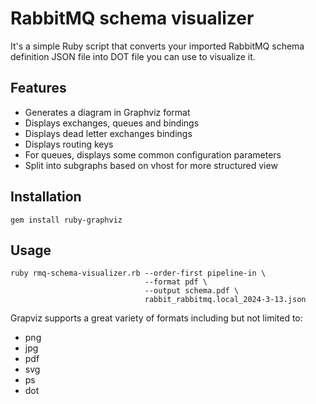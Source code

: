 # RabbitMQ schema visualizer

It's a simple Ruby script that converts your imported RabbitMQ schema definition JSON
file into DOT file you can use to visualize it.

## Features
* Generates a diagram in Graphviz format
* Displays exchanges, queues and bindings
* Displays dead letter exchanges bindings
* Displays routing keys
* For queues, displays some common configuration parameters
* Split into subgraphs based on vhost for more structured view

## Installation

```
gem install ruby-graphviz
```

## Usage
```
ruby rmq-schema-visualizer.rb --order-first pipeline-in \
                              --format pdf \
                              --output schema.pdf \
                              rabbit_rabbitmq.local_2024-3-13.json
```

Grapviz supports a great variety of formats including but not limited to:
* png
* jpg
* pdf
* svg
* ps
* dot
